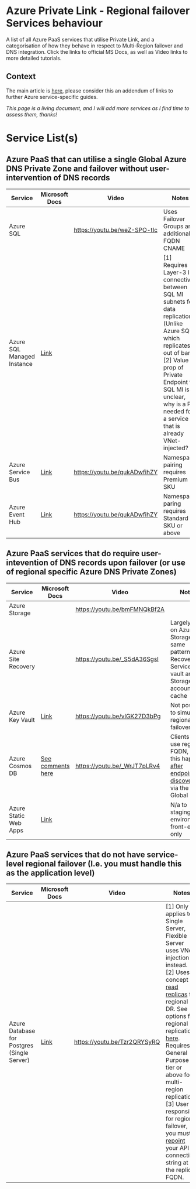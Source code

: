 # Azure Private Link - Regional failover Services behaviour

A list of all Azure PaaS services that utilise Private Link, and a categorisation of how they behave in respect to Multi-Region failover and DNS integration. Click the links to official MS Docs, as well as Video links to more detailed tutorials.

## Context

The main article is [here](https://github.com/adstuart/azure-privatelink-multiregion), please consider this an addendum of links to further Azure service-specific guides.

_This page is a living document, and I will add more services as I find time to assess them, thanks!_

# Service List(s)

## Azure PaaS that can utilise a single Global Azure DNS Private Zone and failover without user-intervention of DNS records

| Service      | Microsoft Docs | Video | Notes |
| ----------- | ----------- | ----------- | ----------- |
| Azure SQL      |        | https://youtu.be/weZ-SPO-tIc | Uses Failover Groups and additional FQDN CNAME|
| Azure SQL Managed Instance | [Link](https://learn.microsoft.com/en-us/azure/azure-sql/managed-instance/auto-failover-group-sql-mi?view=azuresql&tabs=azure-powershell) | | [1] Requires Layer-3 IP connectivity between SQL MI subnets for data replication (Unlike Azure SQL which replicates out of band <br> [2] Value prop of Private Endpoint for SQL MI is unclear, why is a PE needed for a service that is already VNet-injected? |
| Azure Service Bus | [Link](https://learn.microsoft.com/en-us/azure/service-bus-messaging/service-bus-geo-dr#private-endpoints) | https://youtu.be/qukADwfihZY | Namespace pairing requires Premium SKU |
| Azure Event Hub | [Link](https://learn.microsoft.com/en-us/azure/event-hubs/event-hubs-geo-dr?tabs=portal#private-endpoints) | https://youtu.be/qukADwfihZY | Namespace paring requires Standard SKU or above |

## Azure PaaS services that do require user-intevention of DNS records upon failover (or use of regional specific Azure DNS Private Zones)

| Service      | Microsoft Docs | Video | Notes |
| ----------- | ----------- | ----------- | ----------- |
| Azure Storage |  | https://youtu.be/bmFMNQkBf2A |  |
| Azure Site Recovery |  | https://youtu.be/_S5dA36SgsI | Largely built on Azure Storage, same pattern for Recovery Services vault and Storage account cache |
| Azure Key Vault | [Link](https://learn.microsoft.com/en-us/azure/key-vault/general/private-link-diagnostics#dns-resolution-for-more-than-one-virtual-network) | https://youtu.be/vlGK27D3bPg | Not possible to simulate regional failover |
| Azure Cosmos DB | [See comments here](https://youtu.be/FbynO1fM9Ag) | https://youtu.be/_WrJT7pLRv4 | Clients can use regional FQDN, but this happens [after endpoint discovery](https://learn.microsoft.com/en-us/azure/cosmos-db/nosql/tutorial-global-distribution?tabs=dotnetv2%2Capi-async#rest) via the Global FQDN |
| Azure Static Web Apps | [Link](https://learn.microsoft.com/en-us/azure/static-web-apps/private-endpoint) | | N/a to staging environment, front-end only |

## Azure PaaS services that do not have service-level regional failover (I.e. you must handle this as the application level)

| Service      | Microsoft Docs | Video | Notes |
| ----------- | ----------- | ----------- | ----------- |
| Azure Database for Postgres (Single Server) | [Link](https://learn.microsoft.com/en-us/azure/postgresql/single-server/concepts-data-access-and-security-private-link) | https://youtu.be/Tzr2QRYSyRQ | [1] Only applies to Single Server, Flexible Server uses VNet injection instead. <br> [2] Uses concept of [read replicas](https://learn.microsoft.com/en-us/azure/postgresql/single-server/how-to-read-replicas-portal) for regional DR. See options for regional replication [here](https://learn.microsoft.com/en-us/azure/postgresql/single-server/concepts-read-replicas#cross-region-replication). Requires General Purpose tier or above for multi-region replication. <br> [3] User is responsible for regional failover, you must [repoint](https://learn.microsoft.com/en-us/azure/postgresql/single-server/concepts-read-replicas#failover-to-replica:~:text=Point%20your%20application%20to%20the%20(former)%20replica) your API or connection string at the replica FQDN. |


